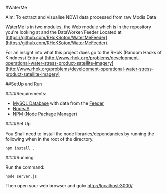 #WaterMe

Aim: To extract and visualise NDWI data processed from raw Modis Data

WaterMe is in two modules, the Web module which is in the repository you're looking at and the DataWorker/Feeder Located at [https://github.com/RHoKSoton/WaterMeFeeder](https://github.com/RHoKSoton/WaterMeFeeder).

For an insight into what this project does go to the RHoK (Random Hacks of Kindness) Entry at [http://www.rhok.org/problems/development-operational-water-stress-product-satellite-imagery](http://www.rhok.org/problems/development-operational-water-stress-product-satellite-imagery)

##SetUp and Run

####Requirements:

* [MySQL Database](http://dev.mysql.com/downloads/mysql/) with data from the [Feeder](https://github.com/RHoKSoton/WaterMeFeeder)
* [NodeJS](http://nodejs.org/)
* [NPM (Node Package Manager)](http://npmjs.org/)

####Set Up

You Shall need to install the node libraries/dependancies by running the following when in the root of the directory.

	npm install .
	
####Running

Run the command:

	node server.js
	
Then open your web browser and goto [http://localhost:3000/](http://localhost:3000)
